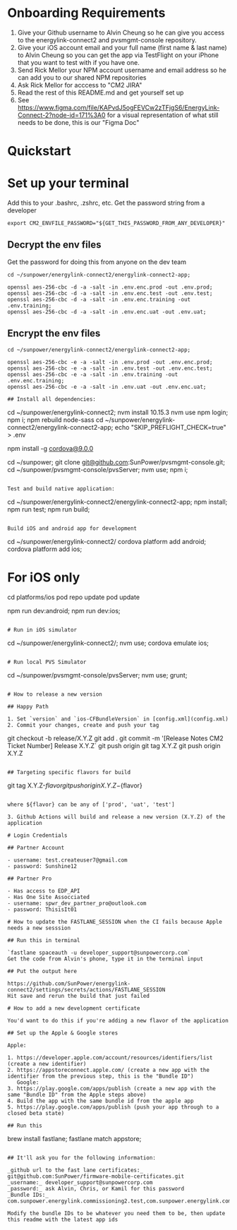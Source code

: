 # Onboarding Requirements

1. Give your Github username to Alvin Cheung so he can give you access to the energylink-connect2 and pvsmgmt-console repository.
2. Give your iOS account email and your full name (first name & last name) to Alvin Cheung so you can get the app via TestFlight on your iPhone that you want to test with if you have one.
3. Send Rick Mellor your NPM account username and email address so he can add you to our shared NPM repositories
4. Ask Rick Mellor for acccess to "CM2 JIRA"
5. Read the rest of this README.md and get yourself set up
6. See https://www.figma.com/file/KAPvdJ5ogFEVCw2zTFjgS6/EnergyLink-Connect-2?node-id=171%3A0 for a visual representation of what still needs to be done, this is our "Figma Doc"

# Quickstart

# Set up your terminal

Add this to your .bashrc, .zshrc, etc.
Get the password string from a developer

```
export CM2_ENVFILE_PASSWORD="${GET_THIS_PASSWORD_FROM_ANY_DEVELOPER}"
```

## Decrypt the env files

Get the password for doing this from anyone on the dev team

```
cd ~/sunpower/energylink-connect2/energylink-connect2-app;

openssl aes-256-cbc -d -a -salt -in .env.enc.prod -out .env.prod;
openssl aes-256-cbc -d -a -salt -in .env.enc.test -out .env.test;
openssl aes-256-cbc -d -a -salt -in .env.enc.training -out .env.training;
openssl aes-256-cbc -d -a -salt -in .env.enc.uat -out .env.uat;

```

## Encrypt the env files

```
cd ~/sunpower/energylink-connect2/energylink-connect2-app;

openssl aes-256-cbc -e -a -salt -in .env.prod -out .env.enc.prod;
openssl aes-256-cbc -e -a -salt -in .env.test -out .env.enc.test;
openssl aes-256-cbc -e -a -salt -in .env.training -out .env.enc.training;
openssl aes-256-cbc -e -a -salt -in .env.uat -out .env.enc.uat;

## Install all dependencies:

```

cd ~/sunpower/energylink-connect2;
nvm install 10.15.3
nvm use
npm login;
npm i;
npm rebuild node-sass
cd ~/sunpower/energylink-connect2/energylink-connect2-app;
echo "SKIP_PREFLIGHT_CHECK=true" > .env

npm install -g cordova@9.0.0

cd ~/sunpower;
git clone git@github.com:SunPower/pvsmgmt-console.git;
cd ~/sunpower/pvsmgmt-console/pvsServer;
nvm use;
npm i;

```

Test and build native application:

```

cd ~/sunpower/energylink-connect2/energylink-connect2-app;
npm install;
npm run test;
npm run build;

```

Build iOS and android app for development

```

cd ~/sunpower/energylink-connect2/
cordova platform add android;
cordova platform add ios;

# For iOS only

cd platforms/ios
pod repo update
pod update

npm run dev:android;
npm run dev:ios;

```

# Run in iOS simulator

```

cd ~/sunpower/energylink-connect2/;
nvm use;
cordova emulate ios;

```

# Run local PVS Simulator

```

cd ~/sunpower/pvsmgmt-console/pvsServer;
nvm use;
grunt;

```

# How to release a new version

## Happy Path

1. Set `version` and `ios-CFBundleVersion` in [config.xml](config.xml)
2. Commit your changes, create and push your tag

```

git checkout -b release/X.Y.Z
git add .
git commit -m '[Release Notes CM2 Ticket Number] Release X.Y.Z`
git push origin
git tag X.Y.Z
git push origin X.Y.Z

```

## Targeting specific flavors for build

```

git tag X.Y.Z-${flavor}
git push origin X.Y.Z-${flavor}

```

where ${flavor} can be any of ['prod', 'uat', 'test']

3. Github Actions will build and release a new version (X.Y.Z) of the application

# Login Credentials

## Partner Account

- username: test.createuser7@gmail.com
- password: Sunshine12

## Partner Pro

- Has access to EDP_API
- Has One Site Assocciated
- username: spwr_dev_partner_pro@outlook.com
- password: ThisisIt01

# How to update the FASTLANE_SESSION when the CI fails because Apple needs a new sesssion

## Run this in terminal

`fastlane spaceauth -u developer_support@sunpowercorp.com`
Get the code from Alvin's phone, type it in the terminal input

## Put the output here

https://github.com/SunPower/energylink-connect2/settings/secrets/actions/FASTLANE_SESSION
Hit save and rerun the build that just failed

# How to add a new development certificate

You'd want to do this if you're adding a new flavor of the application

## Set up the Apple & Google stores

Apple:

1. https://developer.apple.com/account/resources/identifiers/list (create a new identifier)
2. https://appstoreconnect.apple.com/ (create a new app with the identifier from the previous step, this is the "Bundle ID")
   Google:
3. https://play.google.com/apps/publish (create a new app with the same "Bundle ID" from the Apple steps above)
4. Build the app with the same bundle id from the apple app
5. https://play.google.com/apps/publish (push your app through to a closed beta state)

## Run this

```

brew install fastlane;
fastlane match appstore;

```

## It'll ask you for the following information:

_github url to the fast lane certificates:_ git@github.com:SunPower/firmware-mobile-certificates.git
_username:_ developer_support@sunpowercorp.com
_password:_ ask Alvin, Chris, or Kamil for this password
_Bundle IDs:_ com.sunpower.energylink.commissioning2.test,com.sunpower.energylink.commissioning2.prod,com.sunpower.energylink.commissioning2.training,com.sunpower.energylink.commissioning2

Modify the bundle IDs to be whatever you need them to be, then update this readme with the latest app ids
```
